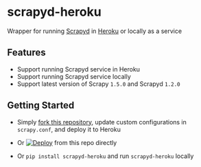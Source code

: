 # scrapyd-heroku

Wrapper for running [Scrapyd](https://github.com/scrapy/scrapyd) in [Heroku](https://heroku.com/) or locally as a service

## Features

- Support running Scrapyd service in Heroku
- Support running Scrapyd service locally
- Support latest version of Scrapy ```1.5.0``` and Scrapyd ```1.2.0```
    
## Getting Started

- Simply [fork this repository](https://github.com/jxltom/scrapyd-heroku/fork), update custom configurations in ```scrapy.conf```, and deploy it to Heroku

- Or [![Deploy](https://www.herokucdn.com/deploy/button.svg)](https://heroku.com/deploy?template=https://github.com/jxltom/scrapyd-heroku) from this repo directly

- Or ```pip install scrapyd-heroku``` and run ```scrapyd-heroku``` locally
